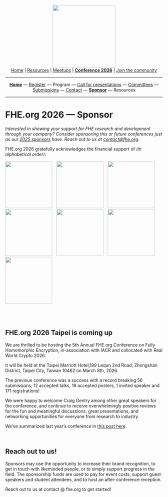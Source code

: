 <!-- Main header navigation -->
<p align="center">
  <img width="200" src="https://user-images.githubusercontent.com/5758427/180978488-db825482-5a58-4c7c-9589-c494a6f0be04.png"><br/>
  <a href="https://fhe-org.github.io">Home</a> | <a href="https://fhe-org.github.io/resources">Resources</a> | <a href="https://fhe-org.github.io/meetups/">Meetups</a> | <a href="https://fhe-org.github.io/conferences/conference-2026/"><b>Conference 2026</b></a> | <a href="https://fhe-org.github.io/community">Join the community</a>
</p>
<hr/>
<!-- /Main header navigation -->

<!-- Header conference 2026 links -->
<p align="center">
  <a href="https://fhe-org.github.io/conferences/conference-2026/"><b>Home</b></a>
  —
  <a href="https://luma.com/fhe-org-conference-2026-tickets">Register</a>
  —
  Program
  —
  <a href="https://fhe-org.github.io/conferences/conference-2026/call-for-presentations">Call for presentations</a>
  —
  <a href="https://fhe-org.github.io/conferences/conference-2026/committees">Committees</a>
  —
  <a href="https://fhe-org.github.io/conferences/conference-2026/submissions">Submissions</a>
  —
  <a href="https://fhe-org.github.io/conferences/conference-2026/contact">Contact</a>
  —
  <a href="https://fhe-org.github.io/conferences/conference-2026/sponsor"><b>Sponsor</b></a>
 —
  Resources
</p>
<hr/>
<!-- /Header conference 2026 links -->


# FHE.org 2026 — Sponsor

*Interested in showing your support for FHE research and development through your company? Consider sponsoring this or future conferences just as our [2025 sponsors](https://fhe.org/conferences/conference-2025/sponsor) have. Reach out to us at contact@fhe.org.*

FHE.org 2026 gratefully acknowledges the financial support of <i>(in alphabetical order)</i>:

<span style="padding-right:10px"><a href="https://belfortlabs.com/"><img src="https://github.com/user-attachments/assets/6e34bc19-a5e6-41ea-b171-f500474f5edd" width="150px"></a></span> 
<span style="padding-right:10px"><a href="https://cryptoexperts.com/"><img src="https://github.com/FHE-org/fhe-org.github.io/assets/37557436/7478150a-fe4e-4d79-b7fa-a28015dad6ec" width="150px"></a></span> 
<span style="padding-right:10px"><a href="https://www.cryptolab.co.kr/en/home/"><img src="https://user-images.githubusercontent.com/5758427/216011474-c46580f9-e239-4582-ad21-7cc091cbff18.png" width="150px"></a></span> 
<span style="padding-right:10px"><a href="https://www.olvid.io/"><img src="https://github.com/FHE-org/fhe-org.github.io/assets/37557436/9a62d077-fd7e-4cd7-8869-2ad0e7bd1e86" width="150px"></a></span>
<span style="padding-right:10px"><a href="https://ostif.org"><img src="https://github.com/user-attachments/assets/cb23b5c0-a0d4-40ea-8d4d-7d87841416af" width="150px"></a></span>
<span style="padding-right:10px"><a href="https://the.engineer/"><img src="https://github.com/FHE-org/fhe-org.github.io/assets/37557436/7b16bcd9-cdbe-4924-956d-caa3adf34697" width="150px"></a></span>
<span style="padding-right:10px"><a href="https://zama.ai"><img src="https://user-images.githubusercontent.com/5758427/185637978-55314bc6-ae80-4afd-9010-0c70f8cb963d.png" width="150px"></a></span>

<br><br>

## FHE.org 2026 Taipei is coming up

We are thrilled to be hosting the 5th Annual FHE.org Conference on Fully Homomorphic Encryption, in-association with IACR and collocated with Real World Crypto 2026.

It will be held at the Taipei Marriott Hotel,199 Lequn 2nd Road, Zhongshan District, Taipei City, Taiwan 10462 on March 8th, 2026.

The previous conference was a success with a record breaking 56 submissions, 12 accepted talks, 19 accepted posters, 1 invited speaker and 171 registrations!

We were happy to welcome Craig Gentry among other great speakers for the conference, and continue to receive overwhelmingly positive reviews for the fun and meaningful discussions, great presentations, and networking opportunities for everyone from research to industry.

We’ve summarized last year’s conference in [this post here](https://fheorg.substack.com/p/fheorg-2025-sofia-resources).

<br>

## Reach out to us!

Sponsors may use the opportunity to increase their brand recognition, to get in touch with likeminded people, or to simply support progress in the field. The sponsorship funds are used to pay for event costs, support guest speakers and student attendees, and to host an after-conference reception.

Reach out to us at contact @ fhe.org to get started!

<br><br><br><br>




